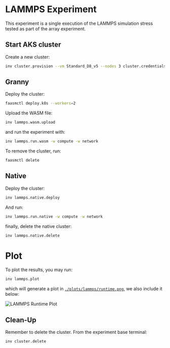 # LAMMPS Experiment

This experiment is a single execution of the LAMMPS simulation stress tested
as part of the array experiment.

## Start AKS cluster

Create a new cluster:

```bash
inv cluster.provision --vm Standard_D8_v5 --nodes 3 cluster.credentials
```

## Granny

Deploy the cluster:

```bash
faasmctl deploy.k8s --workers=2
```

Upload the WASM file:

```bash
inv lammps.wasm.upload
```

and run the experiment with:

```bash
inv lammps.run.wasm -w compute -w network
```

To remove the cluster, run:

```bash
faasmctl delete
```

## Native

Deploy the cluster:

```bash
inv lammps.native.deploy
```

And run:

```bash
inv lammps.run.native -w compute -w network
```

finally, delete the native cluster:

```bash
inv lammps.native.delete
```

# Plot

To plot the results, you may run:

```bash
inv lammps.plot
```

which will generate a plot in [`./plots/lammps/runtime.png`](
./plots/lammps/runtime.png), we also include it below:

![LAMMPS Runtime Plot](./plots/lammps/runtime.png)

## Clean-Up

Remember to delete the cluster. From the experiment base terminal:

```bash
inv cluster.delete
```
